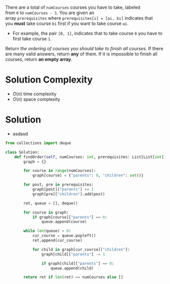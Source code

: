There are a total of `numCourses` courses you have to take, labeled from `0` to `numCourses - 1`. You are given an array `prerequisites` where `prerequisites[i] = [ai, bi]` indicates that you **must** take course `bi` first if you want to take course `ai`.

- For example, the pair `[0, 1]`, indicates that to take course `0` you have to first take course `1`.

Return _the ordering of courses you should take to finish all courses_. If there are many valid answers, return **any** of them. If it is impossible to finish all courses, return **an empty array**.
# Solution Complexity
- $O(n)$ time complexity
- $O(n)$ space complexity
# Solution
- asdasd
```Python
from collections import deque

class Solution:
	def findOrder(self, numCourses: int, prerequisites: List[List[int]]) -> List[int]:
		graph = {}

		for course in range(numCourses):
			graph[course] = {"parents": 0, "children": set()}

		for post, pre in prerequisites:
			graph[post]["parents"] += 1
			graph[pre]["children"].add(post)

		ret, queue = [], deque()

		for course in graph:
			if graph[course]["parents"] == 0:
				queue.append(course)

		while len(queue) > 0:
			cur_course = queue.popleft()
			ret.append(cur_course)

			for child in graph[cur_course]["children"]:
				graph[child]["parents"] -= 1

				if graph[child]["parents"] == 0:
					queue.append(child)

		return ret if len(ret) == numCourses else []
```